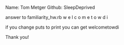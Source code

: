 Name: Tom Metger
Github: SleepDeprived

answer to familiarity_hw.rb
w
e
l
c
o
m
e
t
o
w
d
i

if you change puts to print you can get 
welcometowdi


Thank you!